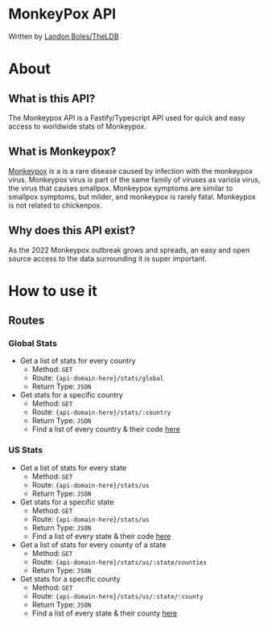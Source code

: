 # MonkeyPox API
Written by [Landon Boles/TheLDB](https://github.com/TheLDB)


# About
## What is this API?
The Monkeypox API is a Fastify/Typescript API used for quick and easy access to worldwide stats of Monkeypox.

## What is Monkeypox?
[Monkeypox](https://www.cdc.gov/poxvirus/monkeypox/index.html) is a  is a rare disease caused by infection with the monkeypox virus. Monkeypox virus is part of the same family of viruses as variola virus, the virus that causes smallpox. Monkeypox symptoms are similar to smallpox symptoms, but milder, and monkeypox is rarely fatal. Monkeypox is not related to chickenpox.

## Why does this API exist?
As the 2022 Monkeypox outbreak grows and spreads, an easy and open source access to the data surrounding it is super important.

# How to use it

## Routes

### Global Stats
- Get a list of stats for every country
    - Method: ``GET``
    - Route: ``{api-domain-here}/stats/global``
    - Return Type: ``JSON``
- Get stats for a specific country
    - Method: ``GET``
    - Route: ``{api-domain-here}/stats/:country``
    - Return Type: ``JSON``
    - Find a list of every country & their code [here](docs/Countries.md)

### US Stats
- Get a list of stats for every state
    - Method: ``GET``
    - Route: ``{api-domain-here}/stats/us``
    - Return Type: ``JSON``
- Get stats for a specific state
    - Method: ``GET``
    - Route: ``{api-domain-here}/stats/us``
    - Return Type: ``JSON``
    - Find a list of every state & their code [here](docs/States.md)
- Get a list of stats for every county of a state
    - Method: ``GET``
    - Route: ``{api-domain-here}/stats/us/:state/counties``
    - Return Type: ``JSON``
- Get stats for a specific county
    - Method: ``GET``
    - Route: ``{api-domain-here}/stats/us/:state/:county``
    - Return Type: ``JSON``
    - Find a list of every state & their county [here](docs/States.md)